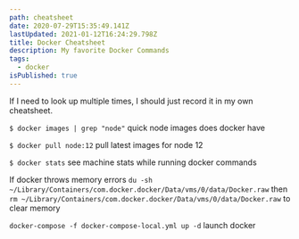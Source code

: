 ```yaml
---
path: cheatsheet
date: 2020-07-29T15:35:49.141Z
lastUpdated: 2021-01-12T16:24:29.798Z
title: Docker Cheatsheet
description: My favorite Docker Commands
tags:
  - docker
isPublished: true
---
```


If I need to look up multiple times, I should just record it in my own cheatsheet.

`$ docker images | grep "node"` quick node images does docker have

`$ docker pull node:12` pull latest images for node 12

`$ docker stats` see machine stats while running docker commands

If docker throws memory errors `du -sh ~/Library/Containers/com.docker.docker/Data/vms/0/data/Docker.raw` then `rm ~/Library/Containers/com.docker.docker/Data/vms/0/data/Docker.raw` to clear memory

`docker-compose -f docker-compose-local.yml up -d` launch docker
